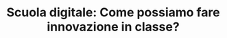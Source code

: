 ---
layout: medium
title: 'Scuola digitale: Come possiamo fare innovazione in classe?'
link: https://medium.com/italia/il-metodo-la-curiosit%C3%A0-e-la-produzione-la-scuola-che-sar%C3%A0-a16b94cf9ece#.ii428lspg
tags:
- scuola digitale
- innovazione
- startup
---